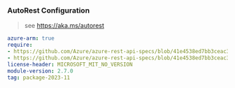 ### AutoRest Configuration

> see https://aka.ms/autorest

``` yaml
azure-arm: true
require:
- https://github.com/Azure/azure-rest-api-specs/blob/41e4538ed7bb3ceac3c1322c9455a0812ed110ac/specification/cosmos-db/resource-manager/readme.md
- https://github.com/Azure/azure-rest-api-specs/blob/41e4538ed7bb3ceac3c1322c9455a0812ed110ac/specification/cosmos-db/resource-manager/readme.go.md
license-header: MICROSOFT_MIT_NO_VERSION
module-version: 2.7.0
tag: package-2023-11
```